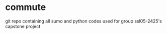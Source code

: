 # commute
git repo containing all sumo and python codes used for group ssl05-2425's capstone project
